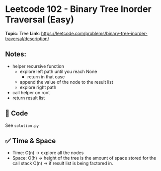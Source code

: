 # Leetcode 102 - Binary Tree Inorder Traversal (Easy)

**Topic**: Tree
**Link**: https://leetcode.com/problems/binary-tree-inorder-traversal/description/

## Notes: 
 - helper recursive function
    - explore left path until you reach None
        - return in that case
    - append the value of the node to the result list
    - explore right path
 - call helper on root
 - return result list

## 🧪 Code
See `solution.py`

## ✅ Time & Space
- Time: O(n) -> explore all the nodes
- Space: O(h) -> height of the tree is the amount of space stored for the call stack
         O(n) -> if result list is being factored in. 


